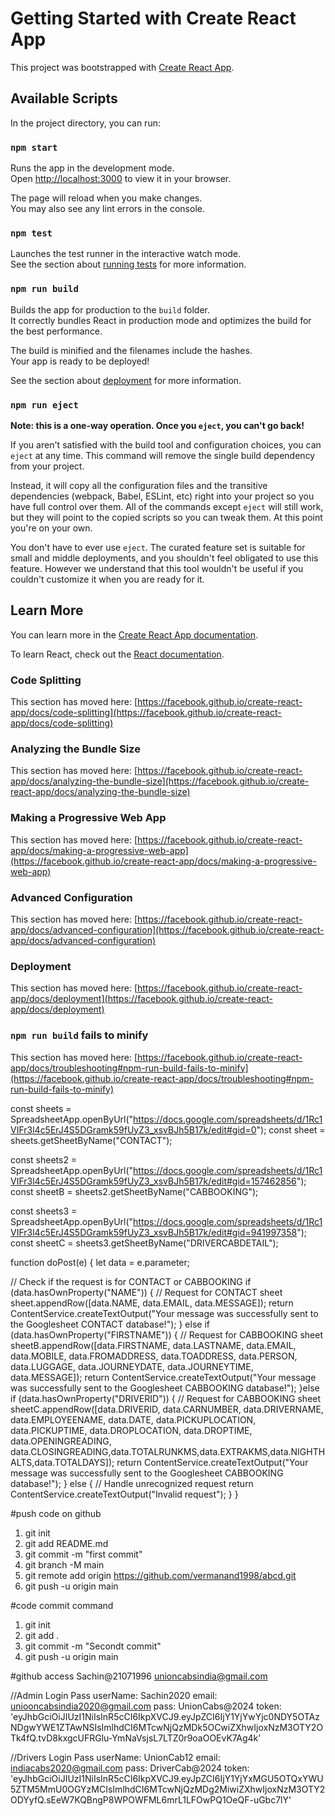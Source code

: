 # Getting Started with Create React App

This project was bootstrapped with [Create React App](https://github.com/facebook/create-react-app).

## Available Scripts

In the project directory, you can run:

### `npm start`

Runs the app in the development mode.\
Open [http://localhost:3000](http://localhost:3000) to view it in your browser.

The page will reload when you make changes.\
You may also see any lint errors in the console.

### `npm test`

Launches the test runner in the interactive watch mode.\
See the section about [running tests](https://facebook.github.io/create-react-app/docs/running-tests) for more information.

### `npm run build`

Builds the app for production to the `build` folder.\
It correctly bundles React in production mode and optimizes the build for the best performance.

The build is minified and the filenames include the hashes.\
Your app is ready to be deployed!

See the section about [deployment](https://facebook.github.io/create-react-app/docs/deployment) for more information.

### `npm run eject`

**Note: this is a one-way operation. Once you `eject`, you can't go back!**

If you aren't satisfied with the build tool and configuration choices, you can `eject` at any time. This command will remove the single build dependency from your project.

Instead, it will copy all the configuration files and the transitive dependencies (webpack, Babel, ESLint, etc) right into your project so you have full control over them. All of the commands except `eject` will still work, but they will point to the copied scripts so you can tweak them. At this point you're on your own.

You don't have to ever use `eject`. The curated feature set is suitable for small and middle deployments, and you shouldn't feel obligated to use this feature. However we understand that this tool wouldn't be useful if you couldn't customize it when you are ready for it.

## Learn More

You can learn more in the [Create React App documentation](https://facebook.github.io/create-react-app/docs/getting-started).

To learn React, check out the [React documentation](https://reactjs.org/).

### Code Splitting

This section has moved here: [https://facebook.github.io/create-react-app/docs/code-splitting](https://facebook.github.io/create-react-app/docs/code-splitting)

### Analyzing the Bundle Size

This section has moved here: [https://facebook.github.io/create-react-app/docs/analyzing-the-bundle-size](https://facebook.github.io/create-react-app/docs/analyzing-the-bundle-size)

### Making a Progressive Web App

This section has moved here: [https://facebook.github.io/create-react-app/docs/making-a-progressive-web-app](https://facebook.github.io/create-react-app/docs/making-a-progressive-web-app)

### Advanced Configuration

This section has moved here: [https://facebook.github.io/create-react-app/docs/advanced-configuration](https://facebook.github.io/create-react-app/docs/advanced-configuration)

### Deployment

This section has moved here: [https://facebook.github.io/create-react-app/docs/deployment](https://facebook.github.io/create-react-app/docs/deployment)

### `npm run build` fails to minify

This section has moved here: [https://facebook.github.io/create-react-app/docs/troubleshooting#npm-run-build-fails-to-minify](https://facebook.github.io/create-react-app/docs/troubleshooting#npm-run-build-fails-to-minify)





const sheets = SpreadsheetApp.openByUrl("https://docs.google.com/spreadsheets/d/1Rc1VIFr3l4c5ErJ4S5DGramk59fUyZ3_xsvBJh5B17k/edit#gid=0");
const sheet = sheets.getSheetByName("CONTACT");

const sheets2 = SpreadsheetApp.openByUrl("https://docs.google.com/spreadsheets/d/1Rc1VIFr3l4c5ErJ4S5DGramk59fUyZ3_xsvBJh5B17k/edit#gid=157462856");
const sheetB = sheets2.getSheetByName("CABBOOKING");

const sheets3 = SpreadsheetApp.openByUrl("https://docs.google.com/spreadsheets/d/1Rc1VIFr3l4c5ErJ4S5DGramk59fUyZ3_xsvBJh5B17k/edit#gid=941997358");
const sheetC = sheets3.getSheetByName("DRIVERCABDETAIL");

function doPost(e) {
  let data = e.parameter;

  // Check if the request is for CONTACT or CABBOOKING
  if (data.hasOwnProperty("NAME")) {
    // Request for CONTACT sheet
    sheet.appendRow([data.NAME, data.EMAIL, data.MESSAGE]);
    return ContentService.createTextOutput("Your message was successfully sent to the Googlesheet CONTACT database!");
  } else if (data.hasOwnProperty("FIRSTNAME")) {
    // Request for CABBOOKING sheet
    sheetB.appendRow([data.FIRSTNAME, data.LASTNAME, data.EMAIL, data.MOBILE, data.FROMADDRESS, data.TOADDRESS, data.PERSON, data.LUGGAGE, data.JOURNEYDATE, data.JOURNEYTIME, data.MESSAGE]);
    return ContentService.createTextOutput("Your message was successfully sent to the Googlesheet CABBOOKING database!");
  }else if (data.hasOwnProperty("DRIVERID")) {
    // Request for CABBOOKING sheet
    sheetC.appendRow([data.DRIVERID, data.CARNUMBER, data.DRIVERNAME, data.EMPLOYEENAME, data.DATE, data.PICKUPLOCATION, data.PICKUPTIME, data.DROPLOCATION, data.DROPTIME, data.OPENINGREADING, data.CLOSINGREADING,data.TOTALRUNKMS,data.EXTRAKMS,data.NIGHTHALTS,data.TOTALDAYS]);
    return ContentService.createTextOutput("Your message was successfully sent to the Googlesheet CABBOOKING database!");
  }
   else {
    // Handle unrecognized request
    return ContentService.createTextOutput("Invalid request");
  }
}

#push code on github
1. git init
2. git add README.md
3. git commit -m "first commit"
4. git branch -M main
5. git remote add origin https://github.com/vermanand1998/abcd.git
6. git push -u origin main


#code commit command
1. git init
2. git add .
3. git commit -m "Secondt commit"
4. git push -u origin main

#github access
Sachin@21071996
unioncabsindia@gmail.com



//Admin Login Pass
userName: Sachin2020
email: uniooncabsindia2020@gmail.com
pass: UnionCabs@2024
token: 'eyJhbGciOiJIUzI1NiIsInR5cCI6IkpXVCJ9.eyJpZCI6IjY1YjYwYjc0NDY5OTAzNDgwYWE1ZTAwNSIsImlhdCI6MTcwNjQzMDk5OCwiZXhwIjoxNzM3OTY2OTk4fQ.tvD8kxgcUFRGlu-YmNaVsjsL7LTZ0r9oaOOEvK7Ag4k'



//Drivers Login Pass
userName: UnionCab12
email: indiacabs2020@gmail.com
pass: DriverCab@2024
token: 'eyJhbGciOiJIUzI1NiIsInR5cCI6IkpXVCJ9.eyJpZCI6IjY1YjYxMGU5OTQxYWU5ZTM5MmU0OGYzMCIsImlhdCI6MTcwNjQzMDg2MiwiZXhwIjoxNzM3OTY2ODYyfQ.sEeW7KQBngP8WPOWFML6mrL1LFOwPQ1OeQF-uGbc7lY'



